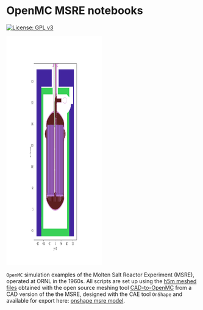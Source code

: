 # OpenMC MSRE notebooks
[![License: GPL v3](https://img.shields.io/badge/License-GPLv3-blue.svg)](https://www.gnu.org/licenses/gpl-3.0)

<img src="images/lat.png" width="250" height="600"/>

`OpenMC` simulation examples of the Molten Salt Reactor Experiment (MSRE), operated at ORNL in the 1960s.
All scripts are set up using the [h5m meshed files](https://github.com/openmsr/msre/tree/master/h5m) obtained with the open source meshing tool [CAD-to-OpenMC](https://github.com/openmsr/CAD_to_OpenMC) from a CAD version of the the MSRE, designed with the CAE tool `OnShape` and available for export here: [onshape msre model](https://cad.onshape.com/documents/4f04f63bfd4138a61a54b3f8/v/b8c29a0cedda86dfc6948111/).  
